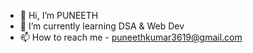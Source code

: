 - 👋 Hi, I’m PUNEETH
- 🌱 I’m currently learning DSA & Web Dev
- 📫 How to reach me - puneethkumar3619@gmail.com

<!---
PUNEETH-23/PUNEETH-23 is a ✨ special ✨ repository because its `README.md` (this file) appears on your GitHub profile.
You can click the Preview link to take a look at your changes.
--->
